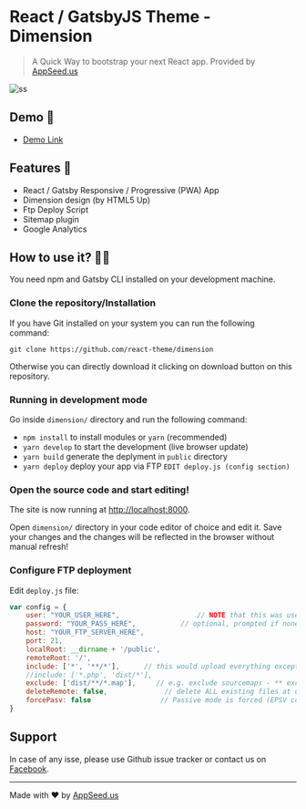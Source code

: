 # React / GatsbyJS Theme - Dimension

> A Quick Way to bootstrap your next React app. Provided by [AppSeed.us](https://appseed.us?ref=github) 

![ss](https://static.appseed.us/misc/react-themes-dimension.png)

## Demo 💯

- [Demo Link](https://http://react-themes-dimension.appseed.us)

## Features 🚀

- React / Gatsby Responsive / Progressive (PWA) App 
- Dimension design (by HTML5 Up)
- Ftp Deploy Script
- Sitemap plugin
- Google Analytics

## How to use it? 👨‍💻

You need npm and Gatsby CLI installed on your development machine.

### Clone the repository/Installation

If you have Git installed on your system you can run the following command:

`git clone https://github.com/react-theme/dimension`

Otherwise you can directly download it clicking on download button on this repository.

### Running in development mode

Go inside `dimension/` directory and run the following command:

- `npm install` to install modules or `yarn` (recommended)
- `yarn develop` to start the development (live browser update)
- `yarn build` generate the deplyment in `public` directory
- `yarn deploy` deploy your app via FTP `EDIT deploy.js (config section)`

### Open the source code and start editing!

The site is now running at
[http://localhost:8000](http://localhost:8000).

Open `dimension/` directory in your code editor of choice and edit it. 
Save your changes and the changes will be reflected in the browser without manual refresh!

### Configure FTP deployment 

Edit `deploy.js` file:

```js
var config = {
    user: "YOUR_USER_HERE",                   // NOTE that this was username in 1.x 
    password: "YOUR_PASS_HERE",           // optional, prompted if none given
    host: "YOUR_FTP_SERVER_HERE",
    port: 21,
    localRoot: __dirname + '/public',
    remoteRoot: '/',
    include: ['*', '**/*'],      // this would upload everything except dot files
    //include: ['*.php', 'dist/*'],
    exclude: ['dist/**/*.map'],     // e.g. exclude sourcemaps - ** exclude: [] if nothing to exclude **
    deleteRemote: false,              // delete ALL existing files at destination before uploading, if true
    forcePasv: false                 // Passive mode is forced (EPSV command is not sent)
}
```

## Support
In case of any isse, please use Github issue tracker or contact us on [Facebook](https://www.facebook.com/groups/fullstack.apps.generator). 

---
Made with ♥ by [AppSeed.us]("https://appseed.us")
